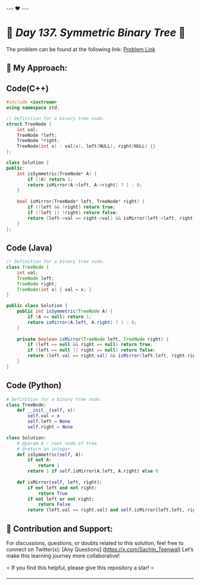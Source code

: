 --- ❤️ ---

# 🚀 _Day 137. Symmetric Binary Tree_ 🧠


The problem can be found at the following link: [Problem Link](https://www.interviewbit.com/problems/symmetric-binary-tree/)

## 🎯 **My Approach:**


## Code(C++)
```cpp
#include <iostream>
using namespace std;

// Definition for a binary tree node.
struct TreeNode {
    int val;
    TreeNode *left;
    TreeNode *right;
    TreeNode(int x) : val(x), left(NULL), right(NULL) {}
};

class Solution {
public:
    int isSymmetric(TreeNode* A) {
        if (!A) return 1;
        return isMirror(A->left, A->right) ? 1 : 0;
    }
    
    bool isMirror(TreeNode* left, TreeNode* right) {
        if (!left && !right) return true;
        if (!left || !right) return false;
        return (left->val == right->val) && isMirror(left->left, right->right) && isMirror(left->right, right->left);
    }
};
```

## Code (Java)

```java
// Definition for a binary tree node.
class TreeNode {
    int val;
    TreeNode left;
    TreeNode right;
    TreeNode(int x) { val = x; }
}

public class Solution {
    public int isSymmetric(TreeNode A) {
        if (A == null) return 1;
        return isMirror(A.left, A.right) ? 1 : 0;
    }
    
    private boolean isMirror(TreeNode left, TreeNode right) {
        if (left == null && right == null) return true;
        if (left == null || right == null) return false;
        return (left.val == right.val) && isMirror(left.left, right.right) && isMirror(left.right, right.left);
    }
}
```

## Code (Python)

```python
# Definition for a binary tree node.
class TreeNode:
    def __init__(self, x):
        self.val = x
        self.left = None
        self.right = None

class Solution:
    # @param A : root node of tree
    # @return an integer
    def isSymmetric(self, A):
        if not A:
            return 1
        return 1 if self.isMirror(A.left, A.right) else 0
    
    def isMirror(self, left, right):
        if not left and not right:
            return True
        if not left or not right:
            return False
        return (left.val == right.val) and self.isMirror(left.left, right.right) and self.isMirror(left.right, right.left)
```



## 🎯 **Contribution and Support:**

For discussions, questions, or doubts related to this solution, feel free to connect on Twitter(x): [Any Questions] (https://x.com/Sachin_Teenwal) Let’s make this learning journey more collaborative!

⭐ If you find this helpful, please give this repository a star! ⭐

---
